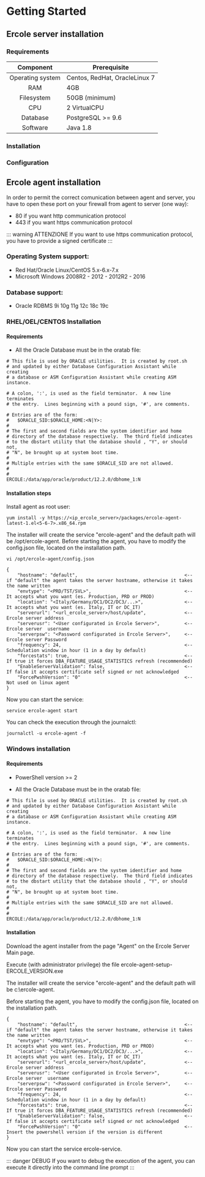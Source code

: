 # Getting Started

## Ercole server installation

### Requirements

|     Component     | Prerequisite                                 |
|:-----------------:|----------------------------------------------|
| Operating system  | Centos, RedHat, OracleLinux 7                |
| RAM               | 4GB                                          |
| Filesystem        | 50GB (minimum)                               |
| CPU               | 2 VirtualCPU                                 |
| Database          | PostgreSQL >= 9.6                            |
| Software          | Java 1.8                                     |

### Installation 

### Configuration


## Ercole agent installation

In order to permit the correct comunication between agent and server, you have to open these port on your firewall from agent to server (one way):

* 80  if you want http communication protocol
* 443 if you want https communication protocol

::: warning ATTENZIONE
If you want to use https communication protocol, you have to provide a signed certificate
:::

### Operating System support:

* Red Hat/Oracle Linux/CentOS 5.x-6.x-7.x
* Microsoft Windows 2008R2 - 2012 - 2012R2 - 2016

### Database support:

* Oracle RDBMS 9i 10g 11g 12c 18c 19c

### RHEL/OEL/CENTOS Installation

#### Requirements

* All the Oracle Database must be in the oratab file:

```
# This file is used by ORACLE utilities.  It is created by root.sh
# and updated by either Database Configuration Assistant while creating
# a database or ASM Configuration Assistant while creating ASM instance.

# A colon, ':', is used as the field terminator.  A new line terminates
# the entry.  Lines beginning with a pound sign, '#', are comments.

# Entries are of the form:
#   $ORACLE_SID:$ORACLE_HOME:<N|Y>:
#
# The first and second fields are the system identifier and home
# directory of the database respectively.  The third field indicates
# to the dbstart utility that the database should , "Y", or should not,
# "N", be brought up at system boot time.
#
# Multiple entries with the same $ORACLE_SID are not allowed.
#
#
ERCOLE:/data/app/oracle/product/12.2.0/dbhome_1:N
```

#### Installation steps 

Install agent as root user:

```
yum install -y https://<ip_ercole_server>/packages/ercole-agent-latest-1.el<5-6-7>.x86_64.rpm
```

The installer will create the service "ercole-agent" and the default path will be /opt/ercole-agent.
Before starting the agent, you have to modify the config.json file, located on the installation path. 


```
vi /opt/ercole-agent/config.json

{
    "hostname": "default",                                       <-- if "default" the agent takes the server hostname, otherwise it takes the name written
    "envtype": "<PRD/TST/SVL>",                                  <-- It accepts what you want (es. Production, PRD or PROD)
    "location": "<Italy/Germany/DC1/DC2/DC3/...>",               <-- It accepts what you want (es. Italy, IT or DC_IT)
    "serverurl": "<url_ercole_server>/host/update",              <-- Ercole server address
    "serverusr": "<User configurated in Ercole Server>",         <-- Ercole server  username
    "serverpsw": "<Password configurated in Ercole Server>",     <-- Ercole server Password
    "frequency": 24,                                             <-- Schedulation window in hour (1 in a day by default)
    "forcestats": true,                                          <-- If true it forces DBA_FEATURE_USAGE_STATISTICS refresh (recommended)
    "EnableServerValidation": false,                             <-- If false it accepts certificate self signed or not acknowledged
    "ForcePwshVersion": "0"                                      <-- Not used on linux agent
}
```

Now you can start the service:

```
service ercole-agent start
```
You can check the execution through the journalctl: 

```
journalctl -u ercole-agent -f
```

### Windows installation

#### Requirements

* PowerShell version >= 2

* All the Oracle Database must be in the oratab file:

```
# This file is used by ORACLE utilities.  It is created by root.sh
# and updated by either Database Configuration Assistant while creating
# a database or ASM Configuration Assistant while creating ASM instance.

# A colon, ':', is used as the field terminator.  A new line terminates
# the entry.  Lines beginning with a pound sign, '#', are comments.

# Entries are of the form:
#   $ORACLE_SID:$ORACLE_HOME:<N|Y>:
#
# The first and second fields are the system identifier and home
# directory of the database respectively.  The third field indicates
# to the dbstart utility that the database should , "Y", or should not,
# "N", be brought up at system boot time.
#
# Multiple entries with the same $ORACLE_SID are not allowed.
#
#
ERCOLE:/data/app/oracle/product/12.2.0/dbhome_1:N
```

#### Installation

Download the agent installer from the page "Agent" on the Ercole Server Main page.

Execute (with administrator privilege) the file ercole-agent-setup-ERCOLE_VERSION.exe 

The installer will create the service "ercole-agent" and the default path will be c:\ercole-agent.

Before starting the agent, you have to modify the config.json file, located on the installation path.

```
{
    "hostname": "default",                                       <-- if "default" the agent takes the server hostname, otherwise it takes the name written
    "envtype": "<PRD/TST/SVL>",                                  <-- It accepts what you want (es. Production, PRD or PROD)
    "location": "<Italy/Germany/DC1/DC2/DC3/...>",               <-- It accepts what you want (es. Italy, IT or DC_IT)
    "serverurl": "<url_ercole_server>/host/update",              <-- Ercole server address
    "serverusr": "<User configurated in Ercole Server>",         <-- Ercole server  username
    "serverpsw": "<Password configurated in Ercole Server>",     <-- Ercole server Password
    "frequency": 24,                                             <-- Schedulation window in hour (1 in a day by default)
    "forcestats": true,                                          <-- If true it forces DBA_FEATURE_USAGE_STATISTICS refresh (recommended)
    "EnableServerValidation": false,                             <-- If false it accepts certificate self signed or not acknowledged
    "ForcePwshVersion": "0"                                      <-- Insert the powershell version if the version is different
}
```

Now you can start the service ercole-service.

::: danger DEBUG
If you want to debug the execution of the agent, you can execute it directly into the command line prompt
:::